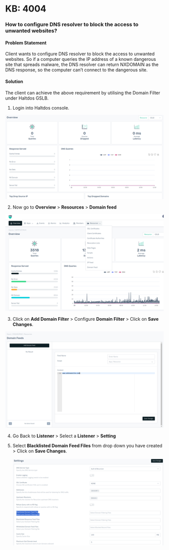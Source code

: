 # KB: 4004

### **How to configure DNS resolver to block the access to unwanted websites?**

#### **Problem Statement**

Client wants to configure DNS resolver to block the access to unwanted websites. So if a computer queries the IP address of a known dangerous site that spreads malware, the DNS resolver can return NXDOMAIN as the DNS response, so the computer can’t connect to the dangerous site.

#### **Solution**

The client can achieve the above requirement by utilising the Domain Filter under Haltdos GSLB.

1. Login into Haltdos console.

![kb-4004](/img/gslb/v8/kb/kb_4004_overview.png)

2. Now go to **Overview** > **Resources** > **Domain feed**

![kb-4004](/img/gslb/v8/kb/kb_4004_sample_stack.png)

3. Click on **Add Domain Filter** > Configure **Domain Filter** > Click on **Save Changes**.  
  
![kb-4004](/img/gslb/v8/kb/kb_4004_domain_feed_config.png)

4. Go Back to **Listener** > Select a **Listener** > **Setting**

5. Select **Blacklisted Domain Feed Files** from drop down you have created > Click on **Save Changes**.  
​  
![kb-4004](/img/gslb/v8/kb/kb_4004_domain_feed_files.png)